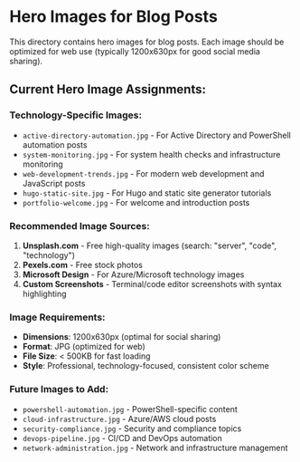 # Hero Images for Blog Posts

This directory contains hero images for blog posts. Each image should be optimized for web use (typically 1200x630px for good social media sharing).

## Current Hero Image Assignments:

### Technology-Specific Images:
- `active-directory-automation.jpg` - For Active Directory and PowerShell automation posts
- `system-monitoring.jpg` - For system health checks and infrastructure monitoring
- `web-development-trends.jpg` - For modern web development and JavaScript posts
- `hugo-static-site.jpg` - For Hugo and static site generator tutorials
- `portfolio-welcome.jpg` - For welcome and introduction posts

### Recommended Image Sources:
1. **Unsplash.com** - Free high-quality images (search: "server", "code", "technology")
2. **Pexels.com** - Free stock photos
3. **Microsoft Design** - For Azure/Microsoft technology images
4. **Custom Screenshots** - Terminal/code editor screenshots with syntax highlighting

### Image Requirements:
- **Dimensions**: 1200x630px (optimal for social sharing)
- **Format**: JPG (optimized for web)
- **File Size**: < 500KB for fast loading
- **Style**: Professional, technology-focused, consistent color scheme

### Future Images to Add:
- `powershell-automation.jpg` - PowerShell-specific content
- `cloud-infrastructure.jpg` - Azure/AWS cloud posts
- `security-compliance.jpg` - Security and compliance topics
- `devops-pipeline.jpg` - CI/CD and DevOps automation
- `network-administration.jpg` - Network and infrastructure management
